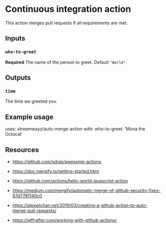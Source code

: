 # Continuous integration action

This action merges pull requests if all requirements are met.

## Inputs

### `who-to-greet`

**Required** The name of the person to greet. Default `"World"`.

## Outputs

### `time`

The time we greeted you.

## Example usage

uses: xtreamwayz/auto-merge-action
with:
  who-to-greet: 'Mona the Octocat'

## Resources

- https://github.com/sdras/awesome-actions
- https://doc.mergify.io/getting-started.html
- https://github.com/actions/hello-world-javascript-action

- https://medium.com/mergify/automatic-merge-of-github-security-fixes-87d7781140c0
- https://alexwlchan.net/2019/03/creating-a-github-action-to-auto-merge-pull-requests/
- https://jeffrafter.com/working-with-github-actions/
